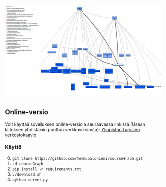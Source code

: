 ![CourseGraph App](./courseGraph.png)

## Online-versio

Voit käyttää sovelluksen online-versiota seuraavassa linkissä (Usean laitoksen yhdistämin puuttuu verkkoversiosta):
[Yliopiston kurssien verkostokaavio](http://users.jyu.fi/~tealjapa/dev/ops)

### Käyttö

0. `git clone https://github.com/teemupaloniemi/courseGraph.git`
1. `cd courseGraph`
2. `pip install -r requirements.txt`  
3. `./download.sh`
4. `python server.py`
